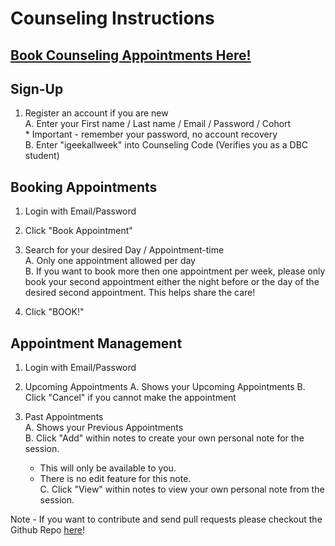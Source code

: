 # Counseling Instructions

## [Book Counseling Appointments Here!](http://counseling-devbootcamp.herokuapp.com/)

## Sign-Up 

1. Register an account if you are new  
    A.  Enter your First name / Last name / Email / Password / Cohort  
        * Important - remember your password, no account recovery  
    B.  Enter "igeekallweek" into Counseling Code (Verifies you as a DBC student)  

## Booking Appointments

1. Login with Email/Password

2. Click "Book Appointment"

3. Search for your desired Day / Appointment-time  
  A. Only one appointment allowed per day  
  B. If you want to book more then one appointment per week, please only book your second appointment either the night before or the day of the desired second appointment.  This helps share the care!

4. Click "BOOK!"

## Appointment Management

1. Login with Email/Password

2. Upcoming Appointments 
  A.  Shows your Upcoming Appointments
  B.  Click "Cancel" if you cannot make the appointment

3. Past Appointments  
  A.  Shows your Previous Appointments  
  B.  Click "Add" within notes to create your own personal note for the session.  
      - This will only be available to you.  
      - There is no edit feature for this note.  
  C.  Click "View" within notes to view your own personal note from the session.


Note - If you want to contribute and send pull requests please checkout the Github Repo [here](https://github.com/case-eee/DBC-Counseling-App)!
